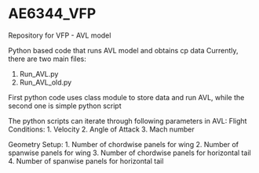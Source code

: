 # AE6344_VFP
Repository for VFP - AVL model

Python based code that runs AVL model and obtains cp data
Currently, there are two main files:
  1. Run_AVL.py
  2. Run_AVL_old.py
  
First python code uses class module to store data and run AVL, while the second one is simple python script

The python scripts can iterate through following parameters in AVL:
  Flight Conditions:
    1. Velocity
    2. Angle of Attack
    3. Mach number
    
  Geometry Setup:
    1. Number of chordwise panels for wing
    2. Number of spanwise panels for wing
    3. Number of chordwise panels for horizontal tail
    4. Number of spanwise panels for horizontal tail
    
